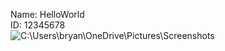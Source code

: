 Name: HelloWorld<br />
ID: 12345678<br />
![C:\Users\bryan\OneDrive\Pictures\Screenshots](/2023-02-19.png)